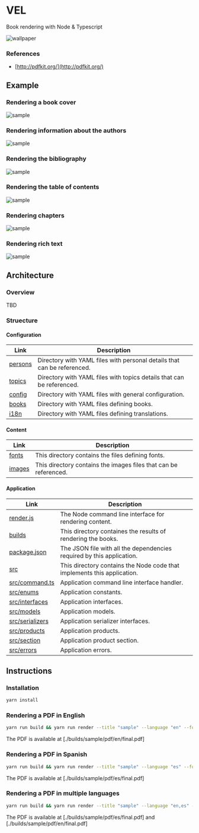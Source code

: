 # VEL
Book rendering with Node & Typescript

![wallpaper](./muelle.jpeg)

### References

- [http://pdfkit.org/](http://pdfkit.org/)

## Example

### Rendering a book cover

![sample](./screenshots/cover.png)

### Rendering information about the authors

![sample](./screenshots/biography.png)

### Rendering the bibliography

![sample](./screenshots/bibliography.png)

### Rendering the table of contents

![sample](./screenshots/contents.png)

### Rendering chapters

![sample](./screenshots/chapter.png)

### Rendering rich text

![sample](./screenshots/highlight.png)

## Architecture

### Overview

TBD

### Struecture

#### Configuration

|Link|Description|
|--|--|
|[persons](./persons)|Directory with YAML files with personal details that can be referenced.|
|[topics](./topics)|Directory with YAML files with topics details that can be referenced.|
|[config](./config)|Directory with YAML files with general configuration.|
|[books](./books)|Directory with YAML files defining books.|
|[i18n](./i18n)|Directory with YAML files defining translations.|

#### Content

|Link|Description|
|--|--|
|[fonts](./fonts)|This directory contains the files defining fonts.|
|[images](./images)|This directory contains the images files that can be referenced.|

#### Application

|Link|Description|
|--|--|
|[render.js](./render.js)|The Node command line interface for rendering content.|
|[builds](./builds)|This directory containes the results of rendering the books.|
|[package.json](./package.json)|The JSON file with all the dependencies required by this application.|
|[src](./src)|This directory contains the Node code that implements this application.|
|[src/command.ts](./src/command.ts)|Application command line interface handler.|
|[src/enums](./src/enums)|Application constants.|
|[src/interfaces](./src/interfaces)|Application interfaces.|
|[src/models](./src/models)|Application models.|
|[src/serializers](./src/serializers)|Application serializer interfaces.|
|[src/products](./src/products)|Application products.|
|[src/section](./src/draft)|Application product section.|
|[src/errors](./src/errors)|Application errors.|

## Instructions

### Installation

```bash
yarn install
```

### Rendering a PDF in English
```bash
yarn run build && yarn run render --title "sample" --language "en" --format "pdf"
```

The PDF is available at [./builds/sample/pdf/en/final.pdf]

### Rendering a PDF in Spanish

```bash
yarn run build && yarn run render --title "sample" --language "es" --format "pdf"
```

The PDF is available at [./builds/sample/pdf/es/final.pdf]

### Rendering a PDF in multiple languages

```bash
yarn run build && yarn run render --title "sample" --language "en,es" --format "pdf"
```

The PDF is available at [./builds/sample/pdf/es/final.pdf] and [./builds/sample/pdf/en/final.pdf]
